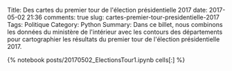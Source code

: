 ﻿Title: Des cartes du premier tour de l'élection présidentielle 2017
date: 2017-05-02 21:36
comments: true
slug: cartes-premier-tour-presidentielle-2017
Tags: Politique 
Category: Python
Summary: Dans ce billet, nous combinons les données du ministère de l'intérieur avec les contours des départements pour cartographier les résultats du premier tour de l'élection présidentielle 2017.      

{% notebook posts/20170502_ElectionsTour1.ipynb cells[:] %}
